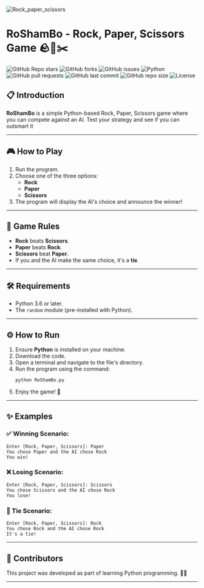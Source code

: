 


![Rock_paper_scissors](https://mir-s3-cdn-cf.behance.net/project_modules/hd/e3ec3f55030205.5974446dcd299.jpg)

# **RoShamBo** - __Rock__, **Paper**, **Scissors** Game 🪨📄✂️

![GitHub Repo stars](https://img.shields.io/github/stars/turki013/RoShamBo?style=social)
![GitHub forks](https://img.shields.io/github/forks/turki013/RoShamBo?style=social)
![GitHub issues](https://img.shields.io/github/issues/turki013/RoShamBo)
![Python](https://img.shields.io/badge/Python-3.x-blue?style=flat-square&logo=python)
![GitHub pull requests](https://img.shields.io/github/issues-pr/turki013/RoShamBo)
![GitHub last commit](https://img.shields.io/github/last-commit/turki013/RoShamBo)
![GitHub repo size](https://img.shields.io/github/repo-size/turki013/RoShamBo)
![License](https://img.shields.io/github/license/turki013/RoShamBo)

## 📋 Introduction
**RoShamBo** is a simple Python-based
Rock, Paper, Scissors game where you can compete against an Al. Test your strategy and see if you can outsmart it

---

## 🎮 How to Play
1. Run the program.
2. Choose one of the three options:  
   - **Rock**  
   - **Paper**  
   - **Scissors**  
3. The program will display the AI's choice and announce the winner!

---

## 🧾 Game Rules
- **Rock** beats **Scissors**.
- **Paper** beats **Rock**.
- **Scissors** beat **Paper**.
- If you and the AI make the same choice, it's a **tie**.

---

## 🛠 Requirements
- Python 3.6 or later.
- The `random` module (pre-installed with Python).

---

## ⚙️ How to Run
1. Ensure **Python** is installed on your machine.
2. Download the code.
3. Open a terminal and navigate to the file's directory.
4. Run the program using the command:
   ```bash
   python RoShamBo.py
   ```
5. Enjoy the game! 🎉

---

## ✨ Examples
### ✅ Winning Scenario:
```
Enter [Rock, Paper, Scissors]: Paper
You chose Paper and the AI chose Rock
You win!
```

### ❌ Losing Scenario:
```
Enter [Rock, Paper, Scissors]: Scissors
You chose Scissors and the AI chose Rock
You lose!
```

### 🤝 Tie Scenario:
```
Enter [Rock, Paper, Scissors]: Rock
You chose Rock and the AI chose Rock
It's a tie!
```

---



## 🤝 Contributors
This project was developed as part of learning Python programming. 🧑‍💻  

---

